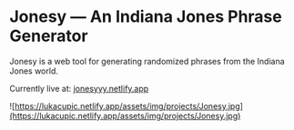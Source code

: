 # Jonesy — An Indiana Jones Phrase Generator
Jonesy is a web tool for generating randomized phrases from the Indiana Jones world.

Currently live at: [jonesyyy.netlify.app](https://jonesyyy.netlify.app/)

![https://lukacupic.netlify.app/assets/img/projects/Jonesy.jpg](https://lukacupic.netlify.app/assets/img/projects/Jonesy.jpg)

